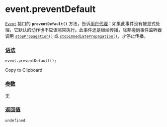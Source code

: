 # event.preventDefault

[`Event`](https://developer.mozilla.org/zh-CN/docs/Web/API/Event) 接口的 **`preventDefault()`** 方法，告诉[用户代理](https://developer.mozilla.org/zh-CN/docs/Glossary/User_agent)：如果此事件没有被显式处理，它默认的动作也不应该照常执行。此事件还是继续传播，除非碰到事件监听器调用 [`stopPropagation()`](https://developer.mozilla.org/zh-CN/docs/Web/API/Event/stopPropagation) 或 [`stopImmediatePropagation()`](https://developer.mozilla.org/zh-CN/docs/Web/API/Event/stopImmediatePropagation)，才停止传播。

### [语法](https://developer.mozilla.org/zh-CN/docs/Web/API/Event/preventDefault#语法)

```
event.preventDefault();
```

Copy to Clipboard

### [参数](https://developer.mozilla.org/zh-CN/docs/Web/API/Event/preventDefault#参数)

无

### [返回值](https://developer.mozilla.org/zh-CN/docs/Web/API/Event/preventDefault#返回值)

```
undefined
```